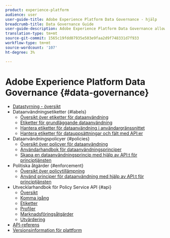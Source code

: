 ```yaml
---
product: experience-platform
audience: user
user-guide-title: Adobe Experience Platform Data Governance - hjälp
breadcrumb-title: Data Governance Guide
user-guide-description: Adobe Experience Platform Data Governance allows you to manage customer data and ensure compliance with regulations, restrictions, and policies applicable to data use. It plays a key role within Experience Platform at various levels, including cataloging, data lineage, data usage labeling, data usage policies, and controlling usage of data for marketing actions.
translation-type: tm+mt
source-git-commit: 1565c19fdd07935e503e9faa2d9f748331d7f933
workflow-type: tm+mt
source-wordcount: '107'
ht-degree: 3%

---
```



# Adobe Experience Platform Data Governance {#data-governance}

* [Datastyrning - översikt](home.md)
* Dataanvändningsetiketter {#labels}
   * [Översikt över etiketter för dataanvändning](labels/overview.md)
   * [Etiketter för grundläggande dataanvändning](labels/reference.md)
   * [Hantera etiketter för dataanvändning i användargränssnittet](labels/user-guide.md)
   * [Hantera etiketter för datauppsättningar och fält med API:er](labels/dataset-api.md)
* Dataanvändningspolicyer {#policies}
   * [Översikt över policyer för dataanvändning](policies/overview.md)
   * [Användarhandbok för dataanvändningsprinciper](policies/user-guide.md)
   * [Skapa en dataanvändningsprincip med hjälp av API:t för principtjänsten](policies/create.md)
* Politiska åtgärder {#enforcement}
   * [Översikt över policytillämpning](enforcement/overview.md)
   * [Använd principer för dataanvändning med hjälp av API:t för principtjänsten](enforcement/api-enforcement.md)
* Utvecklarhandbok för Policy Service API {#api}
   * [Översikt](api/overview.md)
   * [Komma igång](api/getting-started.md)
   * [Etiketter](api/labels.md)
   * [Profiler](api/policies.md)
   * [Marknadsföringsåtgärder](api/marketing-actions.md)
   * [Utvärdering](api/evaluation.md)
* [API-referens](https://www.adobe.io/apis/experienceplatform/home/api-reference.html#!acpdr/swagger-specs/dule-policy-service.yaml)
* [Versionsinformation för plattform](https://www.adobe.com/go/platform-release-notes-en)
